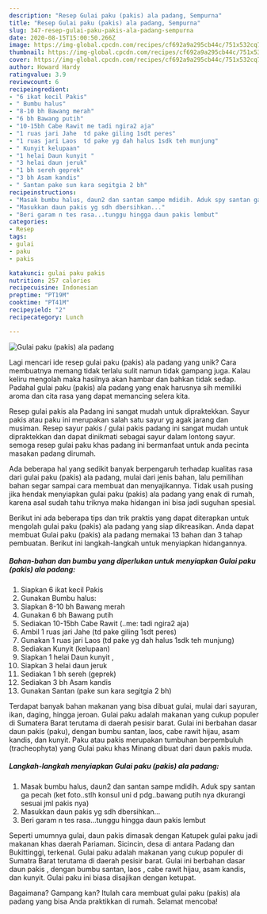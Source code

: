 ```yaml
---
description: "Resep Gulai paku (pakis) ala padang, Sempurna"
title: "Resep Gulai paku (pakis) ala padang, Sempurna"
slug: 347-resep-gulai-paku-pakis-ala-padang-sempurna
date: 2020-08-15T15:00:50.266Z
image: https://img-global.cpcdn.com/recipes/cf692a9a295cb44c/751x532cq70/gulai-paku-pakis-ala-padang-foto-resep-utama.jpg
thumbnail: https://img-global.cpcdn.com/recipes/cf692a9a295cb44c/751x532cq70/gulai-paku-pakis-ala-padang-foto-resep-utama.jpg
cover: https://img-global.cpcdn.com/recipes/cf692a9a295cb44c/751x532cq70/gulai-paku-pakis-ala-padang-foto-resep-utama.jpg
author: Howard Hardy
ratingvalue: 3.9
reviewcount: 6
recipeingredient:
- "6 ikat kecil Pakis"
- " Bumbu halus"
- "8-10 bh Bawang merah"
- "6 bh Bawang putih"
- "10-15bh Cabe Rawit me tadi ngira2 aja"
- "1 ruas jari Jahe  td pake giling 1sdt peres"
- "1 ruas jari Laos  td pake yg dah halus 1sdk teh munjung"
- " Kunyit kelupaan"
- "1 helai Daun kunyit "
- "3 helai daun jeruk"
- "1 bh sereh geprek"
- "3 bh Asam kandis"
- " Santan pake sun kara segitgia 2 bh"
recipeinstructions:
- "Masak bumbu halus, daun2 dan santan sampe mdidih. Aduk spy santan ga pecah (ket foto..stlh konsul uni d pdg..bawang putih nya dkurangi sesuai jml pakis nya)"
- "Masukkan daun pakis yg sdh dbersihkan..."
- "Beri garam n tes rasa...tunggu hingga daun pakis lembut"
categories:
- Resep
tags:
- gulai
- paku
- pakis

katakunci: gulai paku pakis 
nutrition: 257 calories
recipecuisine: Indonesian
preptime: "PT19M"
cooktime: "PT41M"
recipeyield: "2"
recipecategory: Lunch

---
```



![Gulai paku (pakis) ala padang](https://img-global.cpcdn.com/recipes/cf692a9a295cb44c/751x532cq70/gulai-paku-pakis-ala-padang-foto-resep-utama.jpg)

Lagi mencari ide resep gulai paku (pakis) ala padang yang unik? Cara membuatnya memang tidak terlalu sulit namun tidak gampang juga. Kalau keliru mengolah maka hasilnya akan hambar dan bahkan tidak sedap. Padahal gulai paku (pakis) ala padang yang enak harusnya sih memiliki aroma dan cita rasa yang dapat memancing selera kita.

Resep gulai pakis ala Padang ini sangat mudah untuk dipraktekkan. Sayur pakis atau paku ini merupakan salah satu sayur yg agak jarang dan musiman. Resep sayur pakis / gulai pakis padang ini sangat mudah untuk dipraktekkan dan dapat dinikmati sebagai sayur dalam lontong sayur. semoga resep gulai paku khas padang ini bermanfaat untuk anda pecinta masakan padang dirumah.

Ada beberapa hal yang sedikit banyak berpengaruh terhadap kualitas rasa dari gulai paku (pakis) ala padang, mulai dari jenis bahan, lalu pemilihan bahan segar sampai cara membuat dan menyajikannya. Tidak usah pusing jika hendak menyiapkan gulai paku (pakis) ala padang yang enak di rumah, karena asal sudah tahu triknya maka hidangan ini bisa jadi suguhan spesial.


Berikut ini ada beberapa tips dan trik praktis yang dapat diterapkan untuk mengolah gulai paku (pakis) ala padang yang siap dikreasikan. Anda dapat membuat Gulai paku (pakis) ala padang memakai 13 bahan dan 3 tahap pembuatan. Berikut ini langkah-langkah untuk menyiapkan hidangannya.

<!--inarticleads1-->

##### Bahan-bahan dan bumbu yang diperlukan untuk menyiapkan Gulai paku (pakis) ala padang:

1. Siapkan 6 ikat kecil Pakis
1. Gunakan  Bumbu halus:
1. Siapkan 8-10 bh Bawang merah
1. Gunakan 6 bh Bawang putih
1. Sediakan 10-15bh Cabe Rawit (..me: tadi ngira2 aja)
1. Ambil 1 ruas jari Jahe  (td pake giling 1sdt peres)
1. Gunakan 1 ruas jari Laos  (td pake yg dah halus 1sdk teh munjung)
1. Sediakan  Kunyit (kelupaan)
1. Siapkan 1 helai Daun kunyit ,
1. Siapkan 3 helai daun jeruk
1. Sediakan 1 bh sereh (geprek)
1. Sediakan 3 bh Asam kandis
1. Gunakan  Santan (pake sun kara segitgia 2 bh)


Terdapat banyak bahan makanan yang bisa dibuat gulai, mulai dari sayuran, ikan, daging, hingga jeroan. Gulai paku adalah makanan yang cukup populer di Sumatera Barat terutama di daerah pesisir barat. Gulai ini berbahan dasar daun pakis (paku), dengan bumbu santan, laos, cabe rawit hijau, asam kandis, dan kunyit. Paku atau pakis merupakan tumbuhan berpembuluh (tracheophyta) yang Gulai paku khas Minang dibuat dari daun pakis muda. 

<!--inarticleads2-->

##### Langkah-langkah menyiapkan Gulai paku (pakis) ala padang:

1. Masak bumbu halus, daun2 dan santan sampe mdidih. Aduk spy santan ga pecah (ket foto..stlh konsul uni d pdg..bawang putih nya dkurangi sesuai jml pakis nya)
1. Masukkan daun pakis yg sdh dbersihkan...
1. Beri garam n tes rasa...tunggu hingga daun pakis lembut


Seperti umumnya gulai, daun pakis dimasak dengan Katupek gulai paku jadi makanan khas daerah Pariaman. Sicincin, desa di antara Padang dan Bukittinggi, terkenal. Gulai paku adalah makanan yang cukup populer di Sumatra Barat terutama di daerah pesisir barat. Gulai ini berbahan dasar daun pakis , dengan bumbu santan, laos , cabe rawit hijau, asam kandis, dan kunyit. Gulai paku ini biasa disajikan dengan ketupat. 

Bagaimana? Gampang kan? Itulah cara membuat gulai paku (pakis) ala padang yang bisa Anda praktikkan di rumah. Selamat mencoba!
